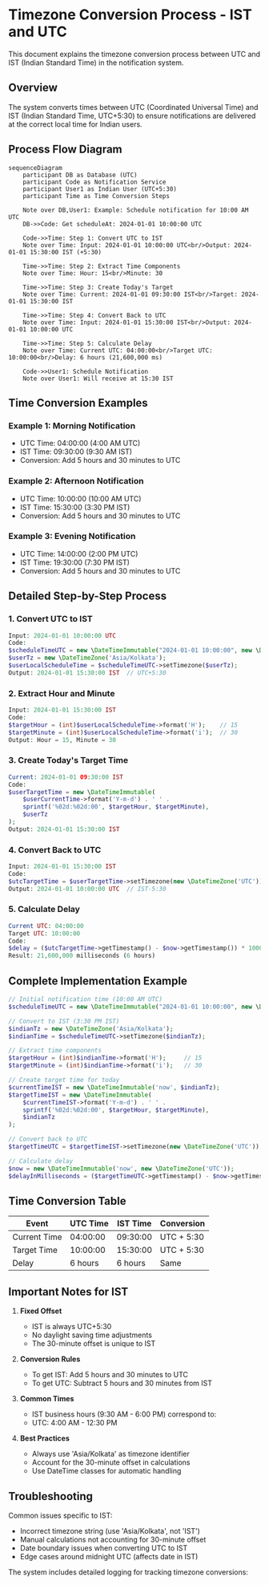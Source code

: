 # Timezone Conversion Process - IST and UTC

This document explains the timezone conversion process between UTC and IST (Indian Standard Time) in the notification system.

## Overview

The system converts times between UTC (Coordinated Universal Time) and IST (Indian Standard Time, UTC+5:30) to ensure notifications are delivered at the correct local time for Indian users.

## Process Flow Diagram

```mermaid
sequenceDiagram
    participant DB as Database (UTC)
    participant Code as Notification Service
    participant User1 as Indian User (UTC+5:30)
    participant Time as Time Conversion Steps

    Note over DB,User1: Example: Schedule notification for 10:00 AM UTC
    DB->>Code: Get scheduleAt: 2024-01-01 10:00:00 UTC
    
    Code->>Time: Step 1: Convert UTC to IST
    Note over Time: Input: 2024-01-01 10:00:00 UTC<br/>Output: 2024-01-01 15:30:00 IST (+5:30)
    
    Time->>Time: Step 2: Extract Time Components
    Note over Time: Hour: 15<br/>Minute: 30
    
    Time->>Time: Step 3: Create Today's Target
    Note over Time: Current: 2024-01-01 09:30:00 IST<br/>Target: 2024-01-01 15:30:00 IST
    
    Time->>Time: Step 4: Convert Back to UTC
    Note over Time: Input: 2024-01-01 15:30:00 IST<br/>Output: 2024-01-01 10:00:00 UTC
    
    Time->>Time: Step 5: Calculate Delay
    Note over Time: Current UTC: 04:00:00<br/>Target UTC: 10:00:00<br/>Delay: 6 hours (21,600,000 ms)
    
    Code->>User1: Schedule Notification
    Note over User1: Will receive at 15:30 IST
```

## Time Conversion Examples

### Example 1: Morning Notification
- UTC Time: 04:00:00 (4:00 AM UTC)
- IST Time: 09:30:00 (9:30 AM IST)
- Conversion: Add 5 hours and 30 minutes to UTC

### Example 2: Afternoon Notification
- UTC Time: 10:00:00 (10:00 AM UTC)
- IST Time: 15:30:00 (3:30 PM IST)
- Conversion: Add 5 hours and 30 minutes to UTC

### Example 3: Evening Notification
- UTC Time: 14:00:00 (2:00 PM UTC)
- IST Time: 19:30:00 (7:30 PM IST)
- Conversion: Add 5 hours and 30 minutes to UTC

## Detailed Step-by-Step Process

### 1. Convert UTC to IST
```php
Input: 2024-01-01 10:00:00 UTC
Code:
$scheduleTimeUTC = new \DateTimeImmutable("2024-01-01 10:00:00", new \DateTimeZone('UTC'));
$userTz = new \DateTimeZone('Asia/Kolkata');
$userLocalScheduleTime = $scheduleTimeUTC->setTimezone($userTz);
Output: 2024-01-01 15:30:00 IST  // UTC+5:30
```

### 2. Extract Hour and Minute
```php
Input: 2024-01-01 15:30:00 IST
Code:
$targetHour = (int)$userLocalScheduleTime->format('H');    // 15
$targetMinute = (int)$userLocalScheduleTime->format('i');  // 30
Output: Hour = 15, Minute = 30
```

### 3. Create Today's Target Time
```php
Current: 2024-01-01 09:30:00 IST
Code:
$userTargetTime = new \DateTimeImmutable(
    $userCurrentTime->format('Y-m-d') . ' ' . 
    sprintf('%02d:%02d:00', $targetHour, $targetMinute),
    $userTz
);
Output: 2024-01-01 15:30:00 IST
```

### 4. Convert Back to UTC
```php
Input: 2024-01-01 15:30:00 IST
Code:
$utcTargetTime = $userTargetTime->setTimezone(new \DateTimeZone('UTC'));
Output: 2024-01-01 10:00:00 UTC  // IST-5:30
```

### 5. Calculate Delay
```php
Current UTC: 04:00:00
Target UTC: 10:00:00
Code:
$delay = ($utcTargetTime->getTimestamp() - $now->getTimestamp()) * 1000;
Result: 21,600,000 milliseconds (6 hours)
```

## Complete Implementation Example

```php
// Initial notification time (10:00 AM UTC)
$scheduleTimeUTC = new \DateTimeImmutable("2024-01-01 10:00:00", new \DateTimeZone('UTC'));

// Convert to IST (3:30 PM IST)
$indianTz = new \DateTimeZone('Asia/Kolkata');
$indianTime = $scheduleTimeUTC->setTimezone($indianTz);

// Extract time components
$targetHour = (int)$indianTime->format('H');     // 15
$targetMinute = (int)$indianTime->format('i');   // 30

// Create target time for today
$currentTimeIST = new \DateTimeImmutable('now', $indianTz);
$targetTimeIST = new \DateTimeImmutable(
    $currentTimeIST->format('Y-m-d') . ' ' . 
    sprintf('%02d:%02d:00', $targetHour, $targetMinute),
    $indianTz
);

// Convert back to UTC
$targetTimeUTC = $targetTimeIST->setTimezone(new \DateTimeZone('UTC'));

// Calculate delay
$now = new \DateTimeImmutable('now', new \DateTimeZone('UTC'));
$delayInMilliseconds = ($targetTimeUTC->getTimestamp() - $now->getTimestamp()) * 1000;
```

## Time Conversion Table

| Event | UTC Time | IST Time | Conversion |
|-------|----------|----------|------------|
| Current Time | 04:00:00 | 09:30:00 | UTC + 5:30 |
| Target Time | 10:00:00 | 15:30:00 | UTC + 5:30 |
| Delay | 6 hours | 6 hours | Same |

## Important Notes for IST

1. **Fixed Offset**
   - IST is always UTC+5:30
   - No daylight saving time adjustments
   - The 30-minute offset is unique to IST

2. **Conversion Rules**
   - To get IST: Add 5 hours and 30 minutes to UTC
   - To get UTC: Subtract 5 hours and 30 minutes from IST

3. **Common Times**
   - IST business hours (9:30 AM - 6:00 PM) correspond to:
   - UTC: 4:00 AM - 12:30 PM

4. **Best Practices**
   - Always use 'Asia/Kolkata' as timezone identifier
   - Account for the 30-minute offset in calculations
   - Use DateTime classes for automatic handling

## Troubleshooting

Common issues specific to IST:
- Incorrect timezone string (use 'Asia/Kolkata', not 'IST')
- Manual calculations not accounting for 30-minute offset
- Date boundary issues when converting UTC to IST
- Edge cases around midnight UTC (affects date in IST)

The system includes detailed logging for tracking timezone conversions:
